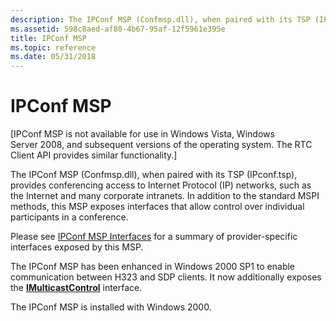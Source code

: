 ```yaml
---
description: The IPConf MSP (Confmsp.dll), when paired with its TSP (IPconf.tsp), provides conferencing access to Internet Protocol (IP) networks, such as the Internet and many corporate intranets.
ms.assetid: 598c8aed-af80-4b67-95af-12f5961e395e
title: IPConf MSP
ms.topic: reference
ms.date: 05/31/2018
---
```


# IPConf MSP

\[IPConf MSP is not available for use in Windows Vista, Windows Server 2008, and subsequent versions of the operating system. The RTC Client API provides similar functionality.\]

The IPConf MSP (Confmsp.dll), when paired with its TSP (IPconf.tsp), provides conferencing access to Internet Protocol (IP) networks, such as the Internet and many corporate intranets. In addition to the standard MSPI methods, this MSP exposes interfaces that allow control over individual participants in a conference.

Please see [IPConf MSP Interfaces](ipconf-msp-interfaces.md) for a summary of provider-specific interfaces exposed by this MSP.

The IPConf MSP has been enhanced in Windows 2000 SP1 to enable communication between H323 and SDP clients. It now additionally exposes the [**IMulticastControl**](imulticastcontrol.md) interface.

The IPConf MSP is installed with Windows 2000.

 

 



